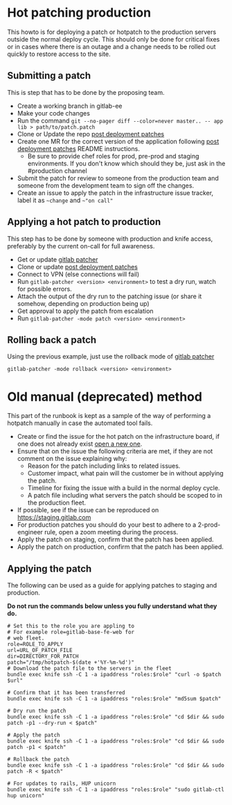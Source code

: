 # Hot patching production

This howto is for deploying a patch or hotpatch to the production servers
outside the normal deploy cycle. This should only be done for critical fixes or
in cases where there is an outage and a change needs to be rolled out quickly
to restore access to the site.

## Submitting a patch

This is step that has to be done by the proposing team.

* Create a working branch in gitlab-ee
* Make your code changes
* Run the command `git --no-pager diff --color=never master.. -- app lib > path/to/patch.patch`
* Clone or Update the repo [post deployment patches][pdp]
* Create one MR for the correct version of the application following [post
  deployment patches][pdp] README instructions.
  * Be sure to provide chef roles for prod, pre-prod and staging environments.
    If you don't know which should they be, just ask in the #production channel
* Submit the patch for review to someone from the production team and someone
  from the development team to sign off the changes.
* Create an issue to apply the patch in the infrastructure issue tracker, label
  it as `~change` and `~"on call"`

## Applying a hot patch to production

This step has to be done by someone with production and knife access,
preferably by the current on-call for full awareness.

* Get or update [gitlab patcher][gp]
* Clone or update [post deployment patches][pdp]
* Connect to VPN (else connections will fail)
* Run `gitlab-patcher <version> <environment>` to test a dry run, watch for
  possible errors.
* Attach the output of the dry run to the patching issue (or share it somehow,
  depending on production being up)
* Get approval to apply the patch from escalation
* Run `gitlab-patcher -mode patch <version> <environment>`

## Rolling back a patch

Using the previous example, just use the rollback mode of [gitlab patcher][gp]

`gitlab-patcher -mode rollback <version> <environment>`



# Old manual (deprecated) method

This part of the runbook is kept as a sample of the way of performing a
hotpatch manually in case the automated tool fails.

* Create or find the issue for the hot patch on the infrastructure board, if
  one does not already exist [open a new
  one](https://gitlab.com/gitlab-com/infrastructure/issues/new).
* Ensure that on the issue the following criteria are met, if they are not
  comment on the issue explaining why:
    * Reason for the patch including links to related issues.
    * Customer impact, what pain will the customer be in without applying the
      patch.
    * Timeline for fixing the issue with a build in the normal deploy cycle.
    * A patch file including what servers the patch should be scoped to in the
      production fleet.
* If possible, see if the issue can be reproduced on https://staging.gitlab.com
* For production patches you should do your best to adhere to a 2-prod-engineer
  rule, open a zoom meeting during the process.
* Apply the patch on staging, confirm that the patch has been applied.
* Apply the patch on production, confirm that the patch has been applied.


## Applying the patch

The following can be used as a guide for applying patches to staging and production.

**Do not run the commands below unless you fully understand what they do.**

```
# Set this to the role you are appling to
# For example role=gitlab-base-fe-web for
# web fleet.
role=ROLE_TO_APPLY
url=URL_OF_PATCH_FILE
dir=DIRECTORY_FOR_PATCH
patch="/tmp/hotpatch-$(date +'%Y-%m-%d')"
# Download the patch file to the servers in the fleet
bundle exec knife ssh -C 1 -a ipaddress "roles:$role" "curl -o $patch $url"

# Confirm that it has been transferred
bundle exec knife ssh -C 1 -a ipaddress "roles:$role" "md5sum $patch"

# Dry run the patch
bundle exec knife ssh -C 1 -a ipaddress "roles:$role" "cd $dir && sudo patch -p1 --dry-run < $patch"

# Apply the patch
bundle exec knife ssh -C 1 -a ipaddress "roles:$role" "cd $dir && sudo patch -p1 < $patch"

# Rollback the patch
bundle exec knife ssh -C 1 -a ipaddress "roles:$role" "cd $dir && sudo patch -R < $patch"

# For updates to rails, HUP unicorn
bundle exec knife ssh -C 1 -a ipaddress "roles:$role" "sudo gitlab-ctl hup unicorn"
```


[pdp]: https://dev.gitlab.org/gitlab/post-deployment-patches
[gp]: https://gitlab.com/gl-infra/gitlab-patcher
